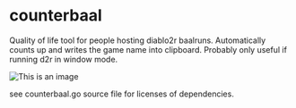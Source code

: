 # counterbaal
Quality of life tool for people hosting diablo2r baalruns. Automatically counts up and writes the game name into clipboard.
Probably only useful if running d2r in window mode.

![This is an image](https://i.imgur.com/glCdTr3.gif)


see counterbaal.go source file for licenses of dependencies.
